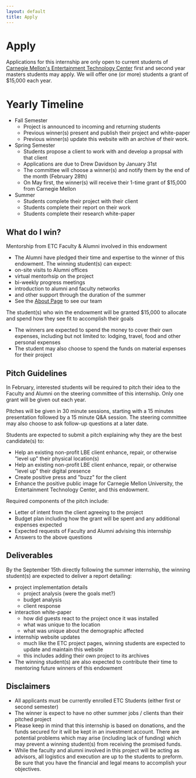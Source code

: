 ```yaml
---
layout: default
title: Apply
---
```


# Apply

Applications for this internship are only open to current students of [Carnegie Mellon's Entertainment Technology Center](http://etc.cmu.edu/) first and second year masters students may apply.  We will offer one (or more) students a grant of $15,000 each year.

# Yearly Timeline
* Fall Semester
  * Project is announced to incoming and returning students
  * Previous winner(s) present and publish their project and white-paper 
  * Previous winner(s) update this website with an archive of their work.
* Spring Semester
  * Students propose a client to work with and develop a propsal with that client
  * Applications are due to Drew Davidson by January 31st
  * The committee will choose a winner(s) and notify them by the end of the month (February 28th)
  * On May first, the winner(s) will receive their 1-time grant of $15,000 from Carnegie Mellon
* Summer
  * Students complete their project with their client
  * Students complete their report on their work
  * Students complete their research white-paper

## What do I win?

Mentorship from ETC Faculty & Alumni involved in this endowment
  
- The Alumni have pledged their time and expertise to the winner of this endowment.  The winning student(s) can expect:
- on-site visits to Alumni offices
- virtual mentorhsip on the project
- bi-weekly progress meetings
- introduction to alumni and faculty networks
- and other support through the duration of the summer
- See the [About Page](/pages/about.html) to see our team

The student(s) who win the endowment will be granted $15,000 to allocate and spend how they see fit to accomplish their goals
  
- The winners are expected to spend the money to cover their own expenses, including but not limited to: lodging, travel, food and other personal expenses
- The student may also choose to spend the funds on material expenses for their project

## Pitch Guidelines

In February, interested students will be required to pitch their idea to the Faculty and Alumni on the steering committee of this internship. Only one grant will be given out each year.

Pitches will be given in 30 minute sessions, starting with a 15 minutes presentation followed by a 15 minute Q&A session.  The steering committee may also choose to ask follow-up questions at a later date.  

Students are expected to submit a pitch explaining why they are the best candidate(s) to:

- Help an existing non-profit LBE client enhance, repair, or otherwise "level up" their physical location(s)
- Help an existing non-profit LBE client enhance, repair, or otherwise "level up" their digital presence
- Create positive press and "buzz" for the client
- Enhance the positive public image for Carnegie Mellon University, the Entertainment Technology Center, and this endowment. 

Required components of the pitch include:

- Letter of intent from the client agreeing to the project
- Budget plan including how the grant will be spent and any additional expenses expected
- Expected requests of Faculty and Alumni advising this internship
- Answers to the above questions

## Deliverables

By the September 15th directly following the summer internship, the winning student(s) are expected to deliver a report detailing:

* project implementation details
  * project analysis (were the goals met?)
  * budget analysis
  * client response
* interaction white-paper
  * how did guests react to the project once it was installed
  * what was unique to the location
  * what was unique about the demographic affected
* internship website updates
  * much like the ETC project pages, winning students are expected to update and maintain this website
  * this includes adding their own project to its archives
* The winning student(s) are also expected to contribute their time to mentoring future winners of this endowment 

## Disclaimers

- All applicants must be currently enrolled ETC Students (either first or second semester)
- The winner is expect to have no other summer jobs / clients than their pitched project
- Please keep in mind that this internship is based on donations, and the funds secured for it will be kept in an investment account.  There are potential problems which may arise (including lack of funding) which may prevent a winning student(s) from receiving the promised funds.  
- While the faculty and alumni involved in this project will be acting as advisors, all logistics and execution are up to the students to preform.  Be sure that you have the financial and legal means to accomplish your objectives. 
